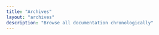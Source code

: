 ```yaml
---
title: "Archives"
layout: "archives"
description: "Browse all documentation chronologically"
---
```

